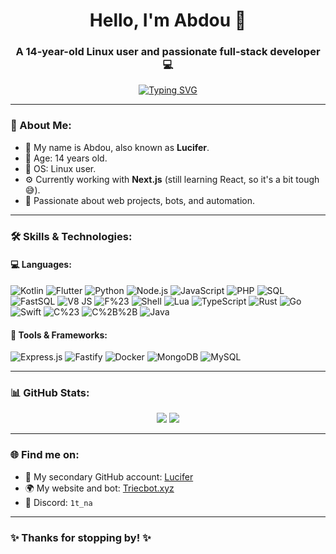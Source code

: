 <h1 align="center">Hello, I'm Abdou 👋</h1>
<h3 align="center">A 14-year-old Linux user and passionate full-stack developer 💻</h3>

<p align="center">
  <a href="https://git.io/typing-svg"><img src="https://readme-typing-svg.demolab.com?font=Fira+Code&weight=700&pause=1000&color=5F34D2&background=8D35FF00&width=435&lines=The+best+developer+ever!" alt="Typing SVG" /></a>
</p>

---

### 🧠 About Me:
- 💬 My name is Abdou, also known as **Lucifer**.
- 🎂 Age: 14 years old.
- 🐧 OS: Linux user.
- ⚙️ Currently working with **Next.js** (still learning React, so it's a bit tough 😅).
- 🚀 Passionate about web projects, bots, and automation.

---

### 🛠️ Skills & Technologies:

#### 💻 Languages:
![Kotlin](https://img.shields.io/badge/-Kotlin-7F52FF?logo=kotlin&logoColor=white&style=flat)
![Flutter](https://img.shields.io/badge/-Flutter-02569B?logo=flutter&logoColor=white&style=flat)
![Python](https://img.shields.io/badge/-Python-3776AB?logo=python&logoColor=white&style=flat)
![Node.js](https://img.shields.io/badge/-Node.js-339933?logo=node.js&logoColor=white&style=flat)
![JavaScript](https://img.shields.io/badge/-JavaScript-F7DF1E?logo=javascript&logoColor=black&style=flat)
![PHP](https://img.shields.io/badge/-PHP-777BB4?logo=php&logoColor=white&style=flat)
![SQL](https://img.shields.io/badge/-SQL-4479A1?logo=mysql&logoColor=white&style=flat)
![FastSQL](https://img.shields.io/badge/-FastSQL-009688?style=flat&logo=mysql&logoColor=white)
![V8 JS](https://img.shields.io/badge/-V8%20JavaScript-black?logo=google&style=flat)
![F%23](https://img.shields.io/badge/-F%23-239120?logo=.net&logoColor=white&style=flat)
![Shell](https://img.shields.io/badge/-Shell%20Scripting-89E051?logo=gnu-bash&logoColor=white&style=flat)
![Lua](https://img.shields.io/badge/-Lua-2C2D72?logo=lua&logoColor=white&style=flat)
![TypeScript](https://img.shields.io/badge/-TypeScript-3178C6?logo=typescript&logoColor=white&style=flat)
![Rust](https://img.shields.io/badge/-Rust-000000?logo=rust&logoColor=white&style=flat)
![Go](https://img.shields.io/badge/-Go-00ADD8?logo=go&logoColor=white&style=flat)
![Swift](https://img.shields.io/badge/-Swift-FA7343?logo=swift&logoColor=white&style=flat)
![C%23](https://img.shields.io/badge/-C%23-239120?logo=c-sharp&logoColor=white&style=flat)
![C%2B%2B](https://img.shields.io/badge/-C%2B%2B-00599C?logo=c%2B%2B&logoColor=white&style=flat)
![Java](https://img.shields.io/badge/-Java-007396?logo=java&logoColor=white&style=flat)

#### 🧰 Tools & Frameworks:
![Express.js](https://img.shields.io/badge/-Express.js-000000?logo=express&logoColor=white&style=flat)
![Fastify](https://img.shields.io/badge/-Fastify-20232a?logo=fastify&logoColor=white&style=flat)
![Docker](https://img.shields.io/badge/-Docker-2496ED?logo=docker&logoColor=white&style=flat)
![MongoDB](https://img.shields.io/badge/-MongoDB-47A248?logo=mongodb&logoColor=white&style=flat)
![MySQL](https://img.shields.io/badge/-MySQL-4479A1?logo=mysql&logoColor=white&style=flat)

---

### 📊 GitHub Stats:
<p align="center">
  <img src="https://github-readme-stats.vercel.app/api?username=abdou-da0wew&show_icons=true&theme=tokyonight" />
  <img src="https://github-readme-stats.vercel.app/api/top-langs/?username=abdou-da0wew&layout=compact&theme=tokyonight" />
</p>

---

### 🌐 Find me on:
- 💼 My secondary GitHub account: [Lucifer](https://github.com/ِAbdou-rx)
- 🌍 My website and bot: [Triecbot.xyz](https://triecbot.xyz)
- 🐧 Discord: `1t_na`

---

### ✨ Thanks for stopping by! ✨
